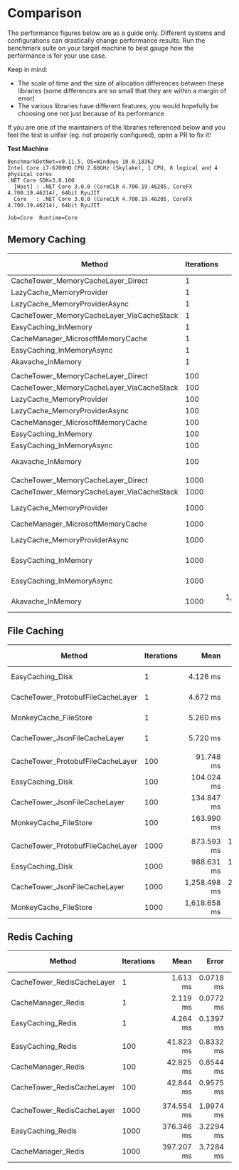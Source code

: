 # Comparison

The performance figures below are as a guide only. Different systems and configurations can drastically change performance results.
Run the benchmark suite on your target machine to best gauge how the performance is for your use case.

Keep in mind:
- The scale of time and the size of allocation differences between these libraries (some differences are so small that they are within a margin of error)
- The various libraries have different features, you would hopefully be choosing one not just because of its performance

If you are one of the maintainers of the libraries referenced below and you feel the test is unfair (eg. not properly configured), open a PR to fix it!

**Test Machine**

```
BenchmarkDotNet=v0.11.5, OS=Windows 10.0.18362
Intel Core i7-6700HQ CPU 2.60GHz (Skylake), 1 CPU, 8 logical and 4 physical cores
.NET Core SDK=3.0.100
  [Host] : .NET Core 3.0.0 (CoreCLR 4.700.19.46205, CoreFX 4.700.19.46214), 64bit RyuJIT
  Core   : .NET Core 3.0.0 (CoreCLR 4.700.19.46205, CoreFX 4.700.19.46214), 64bit RyuJIT

Job=Core  Runtime=Core
```

## Memory Caching

|                                    Method | Iterations |               Mean |            Error |           StdDev |    Ratio | RatioSD |      Gen 0 |      Gen 1 | Gen 2 |  Allocated |
|------------------------------------------ |----------- |-------------------:|-----------------:|-----------------:|---------:|--------:|-----------:|-----------:|------:|-----------:|
|        CacheTower_MemoryCacheLayer_Direct |          1 |           758.2 ns |         12.00 ns |         11.22 ns |     0.32 |    0.00 |     0.1631 |          - |     - |      512 B |
|                  LazyCache_MemoryProvider |          1 |         1,698.7 ns |         17.63 ns |         16.49 ns |     0.72 |    0.01 |     0.4139 |          - |     - |     1304 B |
|             LazyCache_MemoryProviderAsync |          1 |         1,984.2 ns |         38.70 ns |         30.21 ns |     0.84 |    0.02 |     0.4845 |          - |     - |     1520 B |
| CacheTower_MemoryCacheLayer_ViaCacheStack |          1 |         2,355.6 ns |         23.82 ns |         21.12 ns |     1.00 |    0.00 |     0.3548 |          - |     - |     1120 B |
|                      EasyCaching_InMemory |          1 |         9,869.4 ns |        133.65 ns |        125.02 ns |     4.19 |    0.06 |     1.3580 |          - |     - |     4281 B |
|         CacheManager_MicrosoftMemoryCache |          1 |        18,324.3 ns |        201.38 ns |        188.37 ns |     7.78 |    0.12 |     2.4719 |     1.2207 |     - |     7848 B |
|                 EasyCaching_InMemoryAsync |          1 |        23,729.5 ns |        466.39 ns |        555.21 ns |    10.08 |    0.26 |     2.0142 |          - |     - |     6257 B |
|                         Akavache_InMemory |          1 |     1,297,026.2 ns |     10,505.78 ns |      9,827.12 ns |   550.27 |    4.88 |    19.5313 |     9.7656 |     - |    66232 B |
|                                           |            |                    |                  |                  |          |         |            |            |       |            |
|        CacheTower_MemoryCacheLayer_Direct |        100 |        38,767.1 ns |        446.65 ns |        417.80 ns |     0.44 |    0.01 |     1.4038 |          - |     - |     4472 B |
| CacheTower_MemoryCacheLayer_ViaCacheStack |        100 |        87,286.9 ns |      1,434.07 ns |      1,341.43 ns |     1.00 |    0.00 |     4.8828 |          - |     - |    15376 B |
|                  LazyCache_MemoryProvider |        100 |       168,978.2 ns |      2,303.73 ns |      2,154.91 ns |     1.94 |    0.03 |    33.9355 |          - |     - |   106642 B |
|             LazyCache_MemoryProviderAsync |        100 |       189,229.9 ns |      2,746.71 ns |      2,293.63 ns |     2.17 |    0.04 |    40.7715 |          - |     - |   128240 B |
|         CacheManager_MicrosoftMemoryCache |        100 |       196,564.2 ns |      3,686.03 ns |      3,447.91 ns |     2.25 |    0.06 |    10.9863 |     3.6621 |     - |    34790 B |
|                      EasyCaching_InMemory |        100 |       451,180.2 ns |      6,187.16 ns |      5,166.56 ns |     5.18 |    0.09 |    35.6445 |          - |     - |   112806 B |
|                 EasyCaching_InMemoryAsync |        100 |       913,772.6 ns |     17,705.40 ns |     17,389.07 ns |    10.46 |    0.25 |    66.4063 |          - |     - |   210705 B |
|                         Akavache_InMemory |        100 |   128,480,626.8 ns |  1,157,242.01 ns |  1,025,864.90 ns | 1,474.27 |   22.51 |  2000.0000 |  1000.0000 |     - |  6576334 B |
|                                           |            |                    |                  |                  |          |         |            |            |       |            |
|        CacheTower_MemoryCacheLayer_Direct |       1000 |       398,735.8 ns |      1,764.86 ns |      1,564.50 ns |     0.46 |    0.00 |    12.6953 |          - |     - |    40473 B |
| CacheTower_MemoryCacheLayer_ViaCacheStack |       1000 |       873,629.7 ns |      3,261.48 ns |      2,891.22 ns |     1.00 |    0.00 |    45.8984 |          - |     - |   144976 B |
|                  LazyCache_MemoryProvider |       1000 |     1,684,822.1 ns |     25,771.86 ns |     24,107.01 ns |     1.93 |    0.03 |   337.8906 |          - |     - |  1064243 B |
|         CacheManager_MicrosoftMemoryCache |       1000 |     1,809,405.6 ns |     25,329.40 ns |     23,693.13 ns |     2.07 |    0.03 |    87.8906 |          - |     - |   279715 B |
|             LazyCache_MemoryProviderAsync |       1000 |     1,856,364.0 ns |     27,768.92 ns |     25,975.07 ns |     2.12 |    0.03 |   406.2500 |          - |     - |  1280245 B |
|                      EasyCaching_InMemory |       1000 |     4,388,849.5 ns |     54,388.28 ns |     50,874.83 ns |     5.03 |    0.05 |   343.7500 |          - |     - |  1099399 B |
|                 EasyCaching_InMemoryAsync |       1000 |     8,220,673.5 ns |    102,349.65 ns |     95,737.93 ns |     9.41 |    0.12 |   656.2500 |          - |     - |  2068651 B |
|                         Akavache_InMemory |       1000 | 1,327,851,400.0 ns | 13,538,489.80 ns | 12,663,911.76 ns | 1,520.00 |   14.80 | 20000.0000 | 10000.0000 |     - | 65753656 B |

## File Caching

|                            Method | Iterations |         Mean |      Error |     StdDev | Ratio | RatioSD |      Gen 0 | Gen 1 | Gen 2 |   Allocated |
|---------------------------------- |----------- |-------------:|-----------:|-----------:|------:|--------:|-----------:|------:|------:|------------:|
|                  EasyCaching_Disk |          1 |     4.126 ms |  0.1267 ms |  0.5293 ms |  0.74 |    0.14 |          - |     - |     - |    38.03 KB |
| CacheTower_ProtobufFileCacheLayer |          1 |     4.672 ms |  0.1726 ms |  0.7136 ms |  0.83 |    0.18 |          - |     - |     - |    24.87 KB |
|             MonkeyCache_FileStore |          1 |     5.260 ms |  0.1685 ms |  0.6967 ms |  0.94 |    0.18 |          - |     - |     - |    65.81 KB |
|     CacheTower_JsonFileCacheLayer |          1 |     5.720 ms |  0.1867 ms |  0.7739 ms |  1.00 |    0.00 |          - |     - |     - |    55.33 KB |
|                                   |            |              |            |            |       |         |            |       |       |             |
| CacheTower_ProtobufFileCacheLayer |        100 |    91.748 ms |  1.8267 ms |  4.8122 ms |  0.68 |    0.05 |          - |     - |     - |  1109.38 KB |
|                  EasyCaching_Disk |        100 |   104.024 ms |  2.0761 ms |  5.6834 ms |  0.77 |    0.06 |          - |     - |     - |  1777.06 KB |
|     CacheTower_JsonFileCacheLayer |        100 |   134.847 ms |  2.6939 ms |  9.1941 ms |  1.00 |    0.00 |          - |     - |     - |  2779.68 KB |
|             MonkeyCache_FileStore |        100 |   163.990 ms |  3.2145 ms |  4.2913 ms |  1.22 |    0.07 |  1000.0000 |     - |     - |  4379.57 KB |
|                                   |            |              |            |            |       |         |            |       |       |             |
| CacheTower_ProtobufFileCacheLayer |       1000 |   873.593 ms | 13.6692 ms | 12.7862 ms |  0.69 |    0.03 |  3000.0000 |     - |     - | 10989.37 KB |
|                  EasyCaching_Disk |       1000 |   988.631 ms | 19.3658 ms | 19.8873 ms |  0.78 |    0.04 |  5000.0000 |     - |     - | 17495.91 KB |
|     CacheTower_JsonFileCacheLayer |       1000 | 1,258.498 ms | 24.8712 ms | 49.6706 ms |  1.00 |    0.00 |  9000.0000 |     - |     - | 27564.84 KB |
|             MonkeyCache_FileStore |       1000 | 1,618.658 ms |  6.0922 ms |  5.6986 ms |  1.28 |    0.05 | 14000.0000 |     - |     - | 43596.76 KB |

## Redis Caching

|                     Method | Iterations |       Mean |     Error |    StdDev | Ratio | RatioSD |     Gen 0 | Gen 1 | Gen 2 |  Allocated |
|--------------------------- |----------- |-----------:|----------:|----------:|------:|--------:|----------:|------:|------:|-----------:|
| CacheTower_RedisCacheLayer |          1 |   1.613 ms | 0.0718 ms | 0.2954 ms |  1.00 |    0.00 |         - |     - |     - |    8.74 KB |
|         CacheManager_Redis |          1 |   2.119 ms | 0.0772 ms | 0.3123 ms |  1.37 |    0.33 |         - |     - |     - |   27.34 KB |
|          EasyCaching_Redis |          1 |   4.264 ms | 0.1397 ms | 0.5821 ms |  2.75 |    0.65 |         - |     - |     - |  508.97 KB |
|                            |            |            |           |           |       |         |           |       |       |            |
|          EasyCaching_Redis |        100 |  41.823 ms | 0.8332 ms | 2.1508 ms |  1.05 |    0.04 |         - |     - |     - |  851.62 KB |
|         CacheManager_Redis |        100 |  42.825 ms | 0.8544 ms | 2.5983 ms |  1.08 |    0.06 |         - |     - |     - |  554.92 KB |
| CacheTower_RedisCacheLayer |        100 |  42.844 ms | 0.9575 ms | 0.8956 ms |  1.00 |    0.00 |         - |     - |     - |  463.46 KB |
|                            |            |            |           |           |       |         |           |       |       |            |
| CacheTower_RedisCacheLayer |       1000 | 374.554 ms | 1.9974 ms | 1.8683 ms |  1.00 |    0.00 | 1000.0000 |     - |     - | 3722.93 KB |
|          EasyCaching_Redis |       1000 | 376.346 ms | 3.2294 ms | 3.0208 ms |  1.00 |    0.01 | 1000.0000 |     - |     - |  3999.2 KB |
|         CacheManager_Redis |       1000 | 397.207 ms | 3.7284 ms | 3.3051 ms |  1.06 |    0.01 | 1000.0000 |     - |     - | 5351.55 KB |
